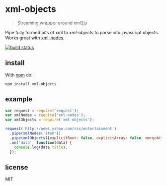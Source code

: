 xml-objects
===========

> Streaming wrapper around xml2js

Pipe fully formed bits of xml to _xml-objects_ to parse into javascript objects. Works great with [xml-nodes](https://github.com/timhudson/xml-nodes).

[![build status](https://secure.travis-ci.org/timhudson/xml-objects.png)](http://travis-ci.org/timhudson/xml-objects)

install
-------

With [npm](https://npmjs.org/) do:

```
npm install xml-objects
```

example
-------

```javascript
var request = require('request');
var xmlNodes = require('xml-nodes');
var xmlObjects = require('xml-objects');

request('http://news.yahoo.com/rss/entertainment')
  .pipe(xmlNodes('item'))
  .pipe(xmlObjects({explicitRoot: false, explicitArray: false, mergeAttrs: true}))
  .on('data', function(data) {
    console.log(data.title);
  });
```

license
-------

MIT
